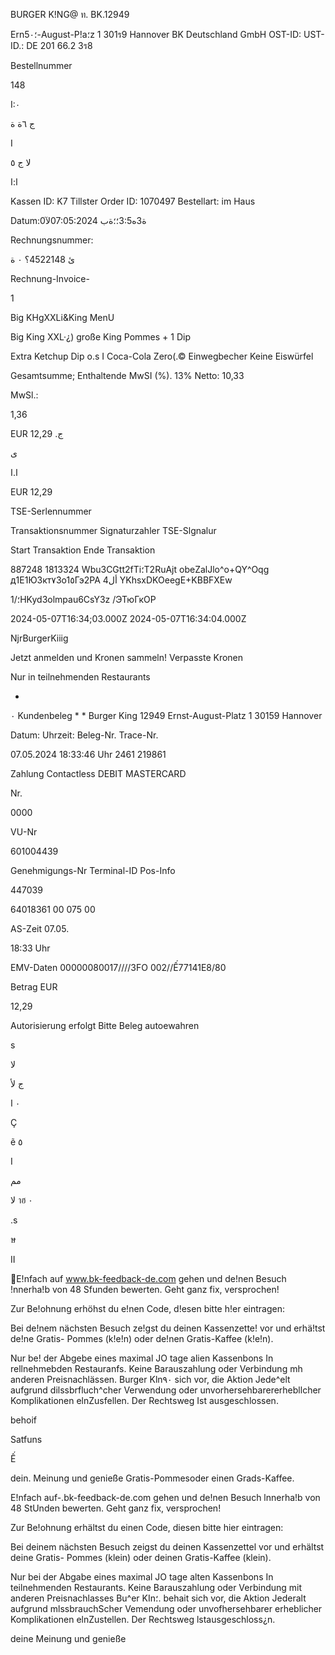 BURGER K!NG@
ท. ΒΚ.12949

Ern5؛٠-August-P!a؛z 1
301ร9 Hannover
BK Deutschland GmbH
OST-ID: UST-ID.: DE 201 66.2 3ร8

Bestellnummer

148

I:٠

ج
٦ة
ة

I

لا
ج
٥

ا:ا

Kassen ID: Κ7
Tillster Order ID:
1070497
Bestellart: im Haus

Datum:0ة3ه3:5؛؛ةب
07:05:2024لآ

Rechnungsnummer:

ئ
4522148؟
٠
ة

Rechnung-Invoice-

1

Big KHgXXLi&King MenU

Big King XXL·¿)
große King Pommes + 1 Dip

Extra Ketchup Dip
o.s I Coca-Cola Zero(.©
Einwegbecher
Keine Eiswürfel

Gesamtsumme;
Enthaltende MwSI (%).
13%
Netto: 10,33

MwSl.:

1,36

EUR 12,29 .ج

ى

ا.ا

EUR 12,29

TSE-Serlennummer

Transaktionsnummer
Signaturzahler
TSE-Slgnalur

Start Transaktion
Ende Transaktion

887248
1813324
Wbu3CGtt2fTi؛T2RuAjt
obeZalJlo^o+QY^Oqg
д1Е1ЮЗкт٧Зо1٥Гэ2РА
4أل
YKhsxDKOeegE+KBBFXEw

1\/؛HKyd3olmpau6CsY3z
/ЭТюГкОР

2024-05-07Τ16:34;03.000Ζ
2024-05-07Τ16:34:04.000Ζ

NjrBurgerKiiig

Jetzt anmelden und Kronen sammeln!
Verpasste Kronen

Nur in teilnehmenden Restaurants

*

٠ Kundenbeleg * *
Burger King 12949
Ernst-August-Platz 1
30159 Hannover

Datum:
Uhrzeit:
Beleg-Nr.
Trace-Nr.

07.05.2024
18:33:46 Uhr
2461
219861

Zahlung
Contactless
DEBIT MASTERCARD

Nr.

0000

VU-Nr

601004439

Genehmigungs-Nr
Terminal-ID
Pos-Info

447039

64018361
00 075 00

AS-Zeit 07.05.

18:33 Uhr

EMV-Daten 00000080017////3FO
002//Ế77141E8/80

Betrag EUR

12,29

Autorisierung erfolgt
Bitte Beleg autoewahren

s

لا

ج
لأ

٠
ا

Ç

ẽ
٥

I

مم

لا
าฮ
٠

.s

ษ

II

E!nfach auf www.bk-feedback-de.com gehen
und de!nen Besuch !nnerha!b von 48 Sfunden
bewerten. Geht ganz fix, versprochen!

Zur Be!ohnung erhöhst du e!nen Code,
d!esen bitte h!er eintragen:

Bei de!nem nächsten Besuch ze!gst du deinen
Kassenzette! vor und erhä!tst de!ne Gratis-
Pommes (k!e!n) oder de!nen Gratis-Kaffee (k!e!n).

Nur be! der Abgebe eines maximal JO tage alien Kassenbons
In rellnehmebden Restauranfs. Keine Barauszahlung oder
Verbindung mh anderen Preisnachlässen. Burger Kln٩٠
sich vor, die Aktion Jede^elt aufgrund dilssbrfluch^cher
Verwendung oder unvorhersehbarererhebllcher Komplikationen
elnZusfellen. Der Rechtsweg Ist ausgeschlossen.

behoif

Satfuns

>
Ế

dein. Meinung
und genieße
Gratis-Pommesoder
einen Grads-Kaffee.

E!nfach auf-.bk-feedback-de.com gehen
und de!nen Besuch lnnerha!b von 48 StUnden
bewerten. Geht ganz fix, versprochen!

Zur Be!ohnung erhältst du einen Code,
diesen bitte hier eintragen:

Bei deinem nächsten Besuch zeigst du deinen
Kassenzettel vor und erhältst deine Gratis-
Pommes (klein) oder deinen Gratis-Kaffee (klein).

Nur bei der Abgabe eines maximal JO tage alten Kassenbons
In teilnehmenden Restaurants. Keine Barauszahlung oder
Verbindung mit anderen Preisnachlasses Bu^er KIn؛. behait
sich vor, die Aktion Jederalt aufgrund mlssbrauchScher
Vemendung oder unvofhersehbarer erheblicher Komplikationen
elnZustellen. Der Rechtsweg lstausgeschloss¿n.

deine Meinung
und genieße

